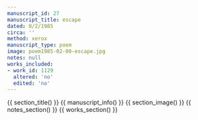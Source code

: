 ```yaml
---
manuscript_id: 27
manuscript_title: escape
dated: 0/2/1985
circa: ''
method: xerox
manuscript_type: poem
image: poem1985-02-00-escape.jpg
notes: null
works_included:
- work_id: 1129
  altered: 'no'
  edited: 'no'
---
```


{{ section_title() }}
{{ manuscript_info() }}
{{ section_image() }}
{{ notes_section() }}
{{ works_section() }}
